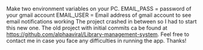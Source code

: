 Make two environment variables on your PC. 
EMAIL_PASS = password of your gmail account
EMAIL_USER = Email address of gmail account to see email notifications working
The project crashed in between so I had to start this new one. The old project with initial commits ca be found at https://github.com/alphaaviral/Library-management-system.
Feel free to contact me in case you face any difficulties in running the app. Thanks!
